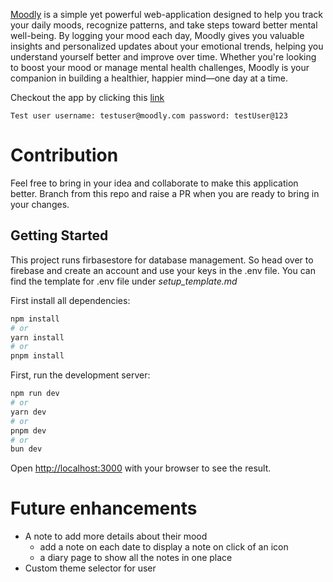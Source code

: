 [Moodly](https://lively-druid-0ca3d7.netlify.app/) is a simple yet powerful web-application designed to help you track your daily moods, recognize patterns, and take steps toward better mental well-being. By logging your mood each day, Moodly gives you valuable insights and personalized updates about your emotional trends, helping you understand yourself better and improve over time. Whether you're looking to boost your mood or manage mental health challenges, Moodly is your companion in building a healthier, happier mind—one day at a time. 

Checkout the app by clicking this [link](https://lively-druid-0ca3d7.netlify.app/)

``
Test user
username: testuser@moodly.com
password: testUser@123
``


# Contribution 
Feel free to bring in your idea and collaborate to make this application better. Branch from this repo and raise a PR when you are ready to bring in your changes.

## Getting Started

This project runs firbasestore for database management. So head over to firebase and create an account and use your keys in the .env file. You can find the template for .env file under *setup_template.md*

First install all dependencies: 
```bash
npm install
# or
yarn install
# or
pnpm install
```

First, run the development server:

```bash
npm run dev
# or
yarn dev
# or
pnpm dev
# or
bun dev
```

Open [http://localhost:3000](http://localhost:3000) with your browser to see the result.

# Future enhancements

- A note to add more details about their mood
  - add a note on each date to display a note on click of an icon
  - a diary page to show all the notes in one place
- Custom theme selector for user

